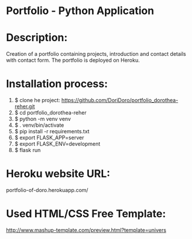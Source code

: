 # Portfolio - Python Application

# Description:
Creation of a portfolio containing projects, introduction and contact details with contact form. The portfolio is deployed on Heroku.

# Installation process:
1. $ clone he project: https://github.com/DoriDoro/portfolio_dorothea-reher.git
2. $ cd portfolio_dorothea-reher
3. $ python -m venv venv
4. $ . venv/bin/activate
5. $ pip install -r requirements.txt
6. $ export FLASK_APP=server
7. $ export FLASK_ENV=development
8. $ flask run

# Heroku website URL:
portfolio-of-doro.herokuapp.com/


# Used HTML/CSS Free Template:
http://www.mashup-template.com/preview.html?template=univers




